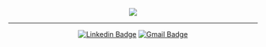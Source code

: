 

<div align="center">
<a href="http://www.github.com/wmlEranga"><img src="https://github-readme-streak-stats.herokuapp.com/?user=wmlEranga&stroke=ffffff&background=1c1917&ring=6366f1&fire=6366f1&currStreakNum=ffffff&currStreakLabel=6366f1&sideNums=ffffff&sideLabels=ffffff&dates=ffffff&hide_border=true" /></a>
</div>
<hr/>
  
<div align="center">
  
  [![Linkedin Badge](https://img.shields.io/badge/-wmlEranga-blue?style=flat-round&logo=Linkedin&logoColor=white&link=https://www.linkedin.com/in/wmleranga/)](https://www.linkedin.com/in/wmleranga/-48726221b/)
  [![Gmail Badge](https://img.shields.io/badge/-wml.eranga@gmail.com-c14438?style=flat-round&logo=Gmail&logoColor=white&link=mailto:wml.eranga@gmail.com)](mailto:wml.eranga@gmail.com)
</div>
<br>

<!--
**wmlEranga/wmlEranga** is a ✨ _special_ ✨ repository because its `README.md` (this file) appears on your GitHub profile.

Here are some ideas to get you started:

- 🔭 I’m currently working on ...
- 🌱 I’m currently learning ...
- 👯 I’m looking to collaborate on ...
- 🤔 I’m looking for help with ...
- 💬 Ask me about ...
- 📫 How to reach me: ...
- 😄 Pronouns: ...
- ⚡ Fun fact: ...
-->
